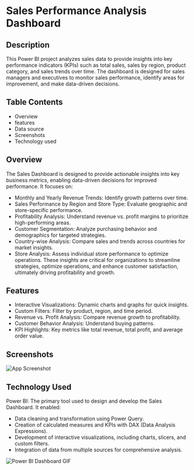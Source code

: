 
# Sales Performance Analysis Dashboard

## Description

This Power BI project analyzes sales data to provide insights into key performance indicators (KPIs) such as total sales, sales by region, product category, and sales trends over time. The dashboard is designed for sales managers and executives to monitor sales performance, identify areas for improvement, and make data-driven decisions.






## Table Contents
- Overview
- features
- Data source
- Screenshots
- Technology used


## Overview

The Sales Dashboard is designed to provide actionable insights into key business metrics, enabling data-driven decisions for improved performance. It focuses on:

- Monthly and Yearly Revenue Trends: Identify growth patterns over time.
- Sales Performance by Region and Store Type: Evaluate geographic and store-specific performance.
- Profitability Analysis: Understand revenue vs. profit margins to prioritize high-performing areas.
- Customer Segmentation: Analyze purchasing behavior and demographics for targeted strategies.
- Country-wise Analysis: Compare sales and trends across countries for market insights.
- Store Analysis: Assess individual store performance to optimize operations.
These insights are critical for organizations to streamline strategies, optimize operations, and enhance customer satisfaction, ultimately driving profitability and growth.

## Features
- Interactive Visualizations: Dynamic charts and graphs for quick insights.
- Custom Filters: Filter by product, region, and time period.
- Revenue vs. Profit Analysis: Compare revenue growth to profitability.
- Customer Behavior Analysis: Understand buying patterns.
- KPI Highlights: Key metrics like total revenue, total profit, and average order value.
## Screenshots

![App Screenshot](https://github.com/Nilesh098/Nilesh098-Nilesh098-Store-Market-Analysis-Profit-Transactions-and-Customer-Insights/blob/main/maven%20Market%20img.jpeg)

## Technology Used 
Power BI: The primary tool used to design and develop the Sales Dashboard. It enabled:
- Data cleaning and transformation using Power Query.
- Creation of calculated measures and KPIs with DAX (Data Analysis Expressions).
- Development of interactive visualizations, including charts, slicers, and custom filters.
- Integration of data from multiple sources for comprehensive analysis.




![Power BI Dashboard GIF](https://github.com/Nilesh098/Nilesh098-Nilesh098-Store-Market-Analysis-Profit-Transactions-and-Customer-Insights/blob/main/2024-12-2717-03-52-ezgif.com-optimize.gif)
